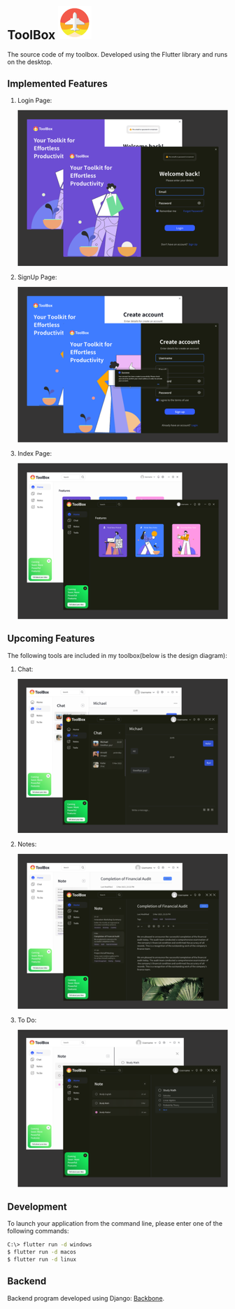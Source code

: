 # ToolBox <img src="./assets/images/toolbox.png" width="15%" alt="toolbox" />

The source code of my toolbox. Developed using the Flutter library and runs on the desktop.

## Implemented Features

1.  Login Page:

    ![Login Page](./assets/features/login_page.png)

2.  SignUp Page:

    ![SignUp Page](./assets/features/signup_page.png)

3.  Index Page:

    ![Index Page](./assets/features/index_page.png)

## Upcoming Features

The following tools are included in my toolbox(below is the design diagram):

1.  Chat:

    ![Chat](./assets/features/chat.png)

2.  Notes:

    ![Notes](./assets/features/notes.png)

3.  To Do:

    ![To Do](./assets/features/todo.png)

## Development

To launch your application from the command line, please enter one of the following commands:

```bash
C:\> flutter run -d windows
$ flutter run -d macos
$ flutter run -d linux
```

## Backend

Backend program developed using Django: [Backbone](https://github.com/chnxish/backbone).
